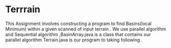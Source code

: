 # Terrrain
This Assignment involves constructing a program to find Basins(local Minimum) within a given scanned of input terrain .
We use parallel algorithm and Sequential algorithm ,BasinArray.java is a class that contains our parallel algorithm 
Terrain.java is our program to taking following <data file name> <output file name>.
